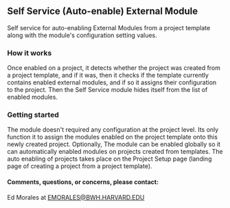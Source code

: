 ## Self Service (Auto-enable) External Module

Self service for auto-enabling External Modules from a project template along with the module's configuration setting values.

### How it works
Once enabled on a project, it detects whether the project was created from a project template, and if it was, then it checks if the template currently contains enabled external modules, and if so it assigns their configuration to the project. Then the Self Service module hides itself from the list of enabled modules.

### Getting started
The module doesn't required any configuration at the project level. Its only function it to assign the modules enabled on the project template onto this newly created project. Optionally, The module can be enabled globally so it can automatically enabled modules on projects created from templates.
The auto enabling of projects takes place on the Project Setup page (landing page of creating a project from a project template).

#### Comments, questions, or concerns, please contact:
Ed Morales at EMORALES@BWH.HARVARD.EDU